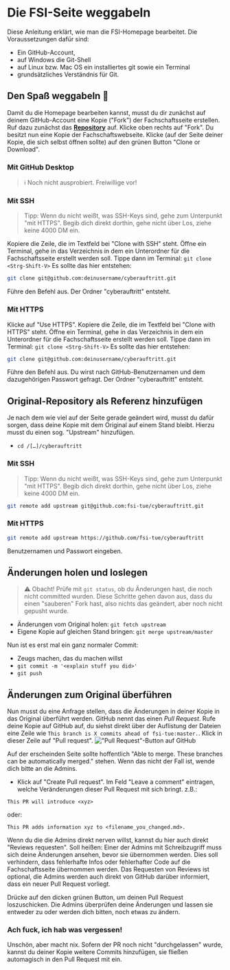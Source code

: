 # Die FSI-Seite weggabeln
Diese Anleitung erklärt, wie man die FSI-Homepage bearbeitet. Die Voraussetzungen dafür sind:
- Ein GitHub-Account,
- auf Windows die Git-Shell
- auf Linux bzw. Mac OS ein installiertes git sowie ein Terminal
- grundsätzliches Verständnis für Git.

<!-- Für die Git-Klugscheißer: Diese Anleitung orientiert sich an den offiziellen GitHub-Anleitungen https://help.github.com/en/github/collaborating-with-issues-and-pull-requests/configuring-a-remote-for-a-fork und https://help.github.com/en/github/collaborating-with-issues-and-pull-requests/syncing-a-fork -->

## Den Spaß weggabeln :fork_and_knife:
Damit du die Homepage bearbeiten kannst, musst du dir zunächst auf deinem GitHub-Account eine Kopie ("Fork") der Fachschaftsseite erstellen.
Ruf dazu zunächst das [**Repository**](https://github.com/fsi-tue/cyberauftritt) auf. Klicke oben rechts auf "Fork". Du besitzt nun eine Kopie der Fachschaftswebseite. Klicke (auf der Seite deiner Kopie, die sich selbst öffnen sollte) auf den grünen Button "Clone or Download".


### Mit GitHub Desktop
> :information_source: Noch nicht ausprobiert. Freiwillige vor!

### Mit SSH
> Tipp: Wenn du nicht weißt, was SSH-Keys sind, gehe zum Unterpunkt "mit HTTPS". Begib dich direkt dorthin, gehe nicht über Los, ziehe keine 4000 DM ein.

Kopiere die Zeile, die im Textfeld bei "Clone with SSH" steht. Öffne ein Terminal, gehe in das Verzeichnis in dem ein Unterordner für die Fachschaftsseite erstellt werden soll. Tippe dann im Terminal: `git clone <Strg-Shift-V>`
Es sollte das hier entstehen:
```bash
git clone git@github.com:deinusername/cyberauftritt.git
```
Führe den Befehl aus. Der Ordner "cyberauftritt" entsteht.
### Mit HTTPS
Klicke auf "Use HTTPS". Kopiere die Zeile, die im Textfeld bei "Clone with HTTPS" steht. Öffne ein Terminal, gehe in das Verzeichnis in dem ein Unterordner für die Fachschaftsseite erstellt werden soll. Tippe dann im Terminal: `git clone <Strg-Shift-V>`
Es sollte das hier entstehen:
```bash
git clone git@github.com:deinusername/cyberauftritt.git
```
Führe den Befehl aus. Du wirst nach GitHub-Benutzernamen und dem dazugehörigen Passwort gefragt.
Der Ordner "cyberauftritt" entsteht.

## Original-Repository als Referenz hinzufügen

Je nach dem wie viel auf der Seite gerade geändert wird, musst du dafür sorgen, dass deine Kopie mit dem Original auf einem Stand bleibt. Hierzu musst du einen sog. "Upstream" hinzufügen.
- `cd /[…]/cyberauftritt`
### Mit SSH
> Tipp: Wenn du nicht weißt, was SSH-Keys sind, gehe zum Unterpunkt "mit HTTPS". Begib dich direkt dorthin, gehe nicht über Los, ziehe keine 4000 DM ein.
>
```bash
git remote add upstream git@github.com:fsi-tue/cyberauftritt.git
```
### Mit HTTPS
```bash
git remote add upstream https://github.com/fsi-tue/cyberauftritt
```
Benutzernamen und Passwort eingeben.

## Änderungen holen und loslegen
> :warning: Obacht! Prüfe mit `git status`, ob du Änderungen hast, die noch nicht committed wurden. Diese Schritte gehen davon aus, dass du einen "sauberen" Fork hast, also nichts das geändert, aber noch nicht gepusht wurde.

- Änderungen vom Original holen: `git fetch upstream`
- Eigene Kopie auf gleichen Stand bringen: `git merge upstream/master`

Nun ist es erst mal ein ganz normaler Commit:

- Zeugs machen, das du machen willst
- `git commit -m '<explain stuff you did>'`
- `git push`

## Änderungen zum Original überführen
Nun musst du eine Anfrage stellen, dass die Änderungen in deiner Kopie in das Original überführt werden. GitHub nennt das einen *Pull Request*.
Rufe deine Kopie auf GitHub auf, du siehst direkt über der Auflistung der Dateien eine Zeile wie `This branch is X commits ahead of fsi-tue:master.`. Klick in dieser Zeile auf "Pull request".
!["Pull Request"-Button auf GitHub](https://raw.githubusercontent.com/fsi-tue/cyberauftritt/master/img/button_pr.png)

Auf der erscheinden Seite sollte hoffentlich "Able to merge. These branches can be automatically merged." stehen. Wenn das nicht der Fall ist, wende dich bitte an die Admins.
- Klick auf "Create Pull request". Im Feld "Leave a comment" eintragen, welche Veränderungen dieser Pull Request mit sich bringt. z.B.:
```
This PR will introduce <xyz>
```
oder:

```
This PR adds information xyz to <filename_you_changed.md>.
```

Wenn du die die Admins direkt nerven willst, kannst du hier auch direkt "Reviews requesten". Soll heißen: Einer der Admins mit Schreibzugriff muss sich deine Änderungen ansehen, bevor sie übernommen werden. Dies soll verhindern, dass fehlerhafte Infos oder fehlerhafter Code auf die Fachschaftsseite übernommen werden. Das Requesten von Reviews ist optional, die Admins werden auch direkt von GitHub darüber informiert, dass ein neuer Pull Request vorliegt.

Drücke auf den dicken grünen Button, um deinen Pull Request loszuschicken. Die Admins überprüfen deine Änderungen und lassen sie entweder zu oder werden dich bitten, noch etwas zu ändern.

### Ach fuck, ich hab was vergessen!
Unschön, aber macht nix. Sofern der PR noch nicht "durchgelassen" wurde, kannst du deiner Kopie weitere Commits hinzufügen, sie fließen automagisch in den Pull Request mit ein.
